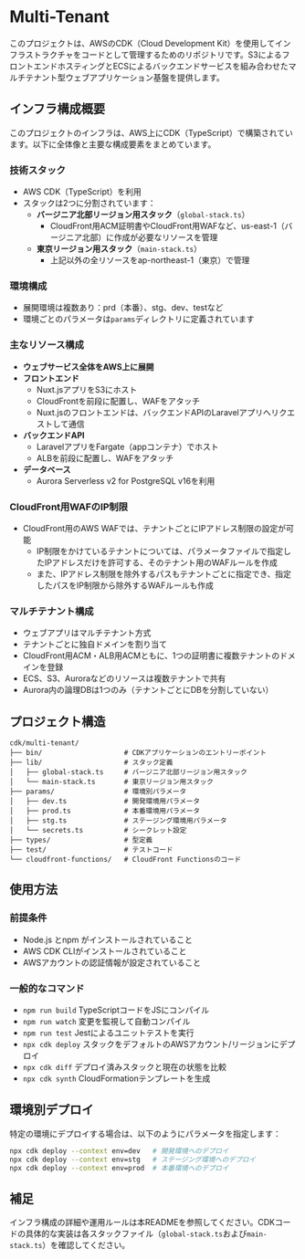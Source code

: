 # Multi-Tenant

このプロジェクトは、AWSのCDK（Cloud Development Kit）を使用してインフラストラクチャをコードとして管理するためのリポジトリです。S3によるフロントエンドホスティングとECSによるバックエンドサービスを組み合わせたマルチテナント型ウェブアプリケーション基盤を提供します。

## インフラ構成概要

このプロジェクトのインフラは、AWS上にCDK（TypeScript）で構築されています。以下に全体像と主要な構成要素をまとめています。

### 技術スタック
- AWS CDK（TypeScript）を利用
- スタックは2つに分割されています：
  - **バージニア北部リージョン用スタック**（`global-stack.ts`）
    - CloudFront用ACM証明書やCloudFront用WAFなど、us-east-1（バージニア北部）に作成が必要なリソースを管理
  - **東京リージョン用スタック**（`main-stack.ts`）
    - 上記以外の全リソースをap-northeast-1（東京）で管理

### 環境構成
- 展開環境は複数あり：prd（本番）、stg、dev、testなど
- 環境ごとのパラメータは`params`ディレクトリに定義されています

### 主なリソース構成
- **ウェブサービス全体をAWS上に展開**
- **フロントエンド**
  - Nuxt.jsアプリをS3にホスト
  - CloudFrontを前段に配置し、WAFをアタッチ
  - Nuxt.jsのフロントエンドは、バックエンドAPIのLaravelアプリへリクエストして通信
- **バックエンドAPI**
  - LaravelアプリをFargate（appコンテナ）でホスト
  - ALBを前段に配置し、WAFをアタッチ
- **データベース**
  - Aurora Serverless v2 for PostgreSQL v16を利用

### CloudFront用WAFのIP制限
- CloudFront用のAWS WAFでは、テナントごとにIPアドレス制限の設定が可能
  - IP制限をかけているテナントについては、パラメータファイルで指定したIPアドレスだけを許可する、そのテナント用のWAFルールを作成
  - また、IPアドレス制限を除外するパスもテナントごとに指定でき、指定したパスをIP制限から除外するWAFルールも作成

### マルチテナント構成
- ウェブアプリはマルチテナント方式
- テナントごとに独自ドメインを割り当て
- CloudFront用ACM・ALB用ACMともに、1つの証明書に複数テナントのドメインを登録
- ECS、S3、Auroraなどのリソースは複数テナントで共有
- Aurora内の論理DBは1つのみ（テナントごとにDBを分割していない）

## プロジェクト構造

```
cdk/multi-tenant/
├── bin/                    # CDKアプリケーションのエントリーポイント
├── lib/                    # スタック定義
│   ├── global-stack.ts     # バージニア北部リージョン用スタック
│   └── main-stack.ts       # 東京リージョン用スタック
├── params/                 # 環境別パラメータ
│   ├── dev.ts              # 開発環境用パラメータ
│   ├── prod.ts             # 本番環境用パラメータ
│   ├── stg.ts              # ステージング環境用パラメータ
│   └── secrets.ts          # シークレット設定
├── types/                  # 型定義
├── test/                   # テストコード
└── cloudfront-functions/   # CloudFront Functionsのコード
```

## 使用方法

### 前提条件
- Node.js とnpm がインストールされていること
- AWS CDK CLIがインストールされていること
- AWSアカウントの認証情報が設定されていること

### 一般的なコマンド

* `npm run build`   TypeScriptコードをJSにコンパイル
* `npm run watch`   変更を監視して自動コンパイル
* `npm run test`    Jestによるユニットテストを実行
* `npx cdk deploy`  スタックをデフォルトのAWSアカウント/リージョンにデプロイ
* `npx cdk diff`    デプロイ済みスタックと現在の状態を比較
* `npx cdk synth`   CloudFormationテンプレートを生成

## 環境別デプロイ

特定の環境にデプロイする場合は、以下のようにパラメータを指定します：

```bash
npx cdk deploy --context env=dev   # 開発環境へのデプロイ
npx cdk deploy --context env=stg   # ステージング環境へのデプロイ
npx cdk deploy --context env=prod  # 本番環境へのデプロイ
```

## 補足

インフラ構成の詳細や運用ルールは本READMEを参照してください。CDKコードの具体的な実装は各スタックファイル（`global-stack.ts`および`main-stack.ts`）を確認してください。
